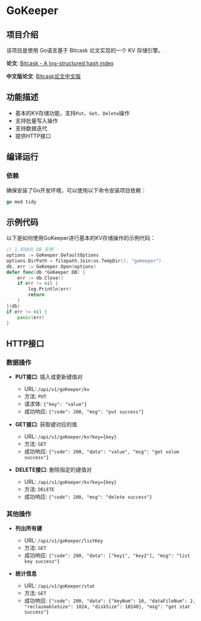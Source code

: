 # GoKeeper
## 项目介绍
该项目是使用 Go语言基于 Bitcask 论文实现的一个 KV 存储引擎。

**论文**: [Bitcask - A log-structured hash index](assets/bitcask-intro.pdf)

**中文版论文**: [Bitcask论文中文版](assets/bitcask-intro-zh.pdf)

## 功能描述
- 基本的KV存储功能，支持`Put`、`Get`、`Delete`操作
- 支持批量写入操作
- 支持数据迭代
- 提供HTTP接口


## 编译运行
### 依赖
确保安装了Go开发环境，可以使用以下命令安装项目依赖：
```Go
go mod tidy
```

## 示例代码
以下是如何使用GoKeeper进行基本的KV存储操作的示例代码：
```Go
// 1.初始化 DB 实例
options := GoKeeper.DefaultOptions
options.DirPath = filepath.Join(os.TempDir(), "goKeeper")
db, err := GoKeeper.Open(options)
defer func(db *GoKeeper.DB) {
    err := db.Close()
    if err != nil {
        log.Println(err)
        return
    }
}(db)
if err != nil {
    panic(err)
}
```

## HTTP接口
### 数据操作
- **PUT接口**: 插入或更新键值对
    - URL: `/api/v1/goKeeper/kv`
    - 方法: `PUT`
    - 请求体: `{"key": "value"}`
    - 成功响应: `{"code": 200, "msg": "put success"}`

- **GET接口**: 获取键对应的值
    - URL: `/api/v1/goKeeper/kv?key={key}`
    - 方法: `GET`
    - 成功响应: `{"code": 200, "data": "value", "msg": "get value success"}`

- **DELETE接口**: 删除指定的键值对
    - URL: `/api/v1/goKeeper/kv?key={key}`
    - 方法: `DELETE`
    - 成功响应: `{"code": 200, "msg": "delete success"}`

### 其他操作
- **列出所有键**
    - URL: `/api/v1/goKeeper/listKey`
    - 方法: `GET`
    - 成功响应: `{"code": 200, "data": ["key1", "key2"], "msg": "list key success"}`

- **统计信息**
    - URL: `/api/v1/goKeeper/stat`
    - 方法: `GET`
    - 成功响应: `{"code": 200, "data": {"keyNum": 10, "dataFileNum": 2, "reclaimableSize": 1024, "diskSize": 10240}, "msg": "get stat success"}`